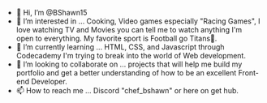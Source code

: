 - 👋 Hi, I’m @BShawn15
- 👀 I’m interested in ... Cooking, Video games especially "Racing Games", I love watching TV and Movies you can tell me to watch anything I'm open to everything. My favorite sport is Football go Titans🏈.  
- 🌱 I’m currently learning ... HTML, CSS, and Javascript through Codecademy I'm trying to break into the world of Web development.
- 💞️ I’m looking to collaborate on ... projects that will help me build my portfolio and get a better understanding of how to be an excellent Front-end Developer. 
- 📫 How to reach me ... Discord "chef_bshawn" or here on get hub.

<!---
BShawn15/BShawn15 is a ✨ special ✨ repository because its `README.md` (this file) appears on your GitHub profile.
You can click the Preview link to take a look at your changes.
--->
